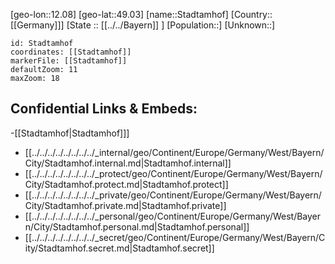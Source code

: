 ﻿---
location: [49.03,12.08]
mapzoom: [7,12] 
mapmarker: city 
type: City
tags:
- geo/City


SpocWebEntityId: 34502
isDeleted: false
confidential: public

---
[geo-lon::12.08]
[geo-lat::49.03]
[name::Stadtamhof]
[Country::[[Germany]]]
[State :: [[../../Bayern]] ]
[Population::]
[Unknown::]


```leaflet
id: Stadtamhof
coordinates: [[Stadtamhof]]
markerFile: [[Stadtamhof]]
defaultZoom: 11 
maxZoom: 18
```


## Confidential Links & Embeds: 
-[[Stadtamhof|Stadtamhof]]] 
- [[../../../../../../../../_internal/geo/Continent/Europe/Germany/West/Bayern/City/Stadtamhof.internal.md|Stadtamhof.internal]] 
- [[../../../../../../../../_protect/geo/Continent/Europe/Germany/West/Bayern/City/Stadtamhof.protect.md|Stadtamhof.protect]] 
- [[../../../../../../../../_private/geo/Continent/Europe/Germany/West/Bayern/City/Stadtamhof.private.md|Stadtamhof.private]] 
- [[../../../../../../../../_personal/geo/Continent/Europe/Germany/West/Bayern/City/Stadtamhof.personal.md|Stadtamhof.personal]] 
- [[../../../../../../../../_secret/geo/Continent/Europe/Germany/West/Bayern/City/Stadtamhof.secret.md|Stadtamhof.secret]] 
